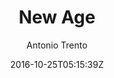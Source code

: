 ---
title: "New Age"
github: https://github.com/jekynewage/jekynewage.github.io
demo: https://jekynewage.github.io
author: Antonio Trento

ssg:
  - Jekyll
cms:
  - No Cms
date: 2016-10-25T05:15:39Z
github_branch: master
description: "Start Boostrap New Age Theme for Jekyll"
stale: true
---